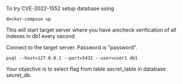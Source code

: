 To try CVE-2022-1552 setup database using
```
docker-compose up
```
This will start target server where you have amcheck verification of all indexes in db1 every second

Connect to the target server. Password is "password".
```
psql --host=127.0.0.1 --port=5432 --user=user1 db1
```

Your objective is to select flag from table secret_table in database secret_db.
